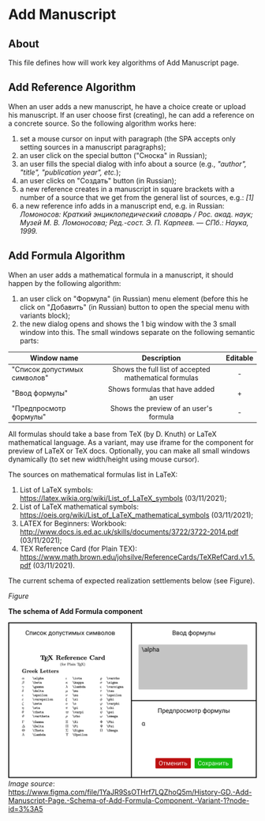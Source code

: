 # Add Manuscript

## About

This file defines how will work key algorithms of Add Manuscript page.

## Add Reference Algorithm

When an user adds a new manuscript, he have a choice create or upload his
manuscript. If an user choose first (creating), he can add a reference on
a concrete source. So the following algorithm works here:

1. set a mouse cursor on input with paragraph (the SPA accepts only setting
   sources in a manuscript paragraphs);
1. an user click on the special button ("Сноска" in Russian);
1. an user fills the special dialog with info about a source (e.g., _"author",
   "title", "publication year", etc._);
1. an user clicks on "Создать" button (in Russian);
1. a new reference creates in a manuscript in square brackets with a number of a source
   that we get from the general list of sources, e.g.: _[1]_
1. a new reference info adds in a manuscript end, e.g. in Russian:
   _Ломоносов: Краткий энциклопедический словарь / Рос. акад. наук; Музей М. В. Ломоносова;
   Ред.-сост. Э. П. Карпеев. — СПб.: Наука, 1999._

## Add Formula Algorithm

When an user adds a mathematical formula in a manuscript, it should happen by the
following algorithm:

1. an user click on "Формула" (in Russian) menu element (before this he click on
   "Добавить" (in Russian) button to open the special menu with variants block);
1. the new dialog opens and shows the 1 big window with the 3 small window into this.
   The small windows separate on the following semantic parts:

| Window name                  |                      Description                      | Editable |
| ---------------------------- | :---------------------------------------------------: | :------: |
| "Список допустимых символов" | Shows the full list of accepted mathematical formulas |    -     |
| "Ввод формулы"               |        Shows formulas that have added an user         |    +     |
| "Предпросмотр формулы"       |        Shows the preview of an user's formula         |    -     |

All formulas should take a base from TeX (by D. Knuth) or LaTeX mathematical language.
As a variant, may use iframe for the component for preview of LaTeX or TeX docs.
Optionally, you can make all small windows dynamically (to set new width/height using mouse cursor).

The sources on mathematical formulas list in LaTeX:

1. List of LaTeX symbols: https://latex.wikia.org/wiki/List_of_LaTeX_symbols (03/11/2021);
1. List of LaTeX mathematical symbols: https://oeis.org/wiki/List_of_LaTeX_mathematical_symbols (03/11/2021);
1. LATEX for Beginners: Workbook: http://www.docs.is.ed.ac.uk/skills/documents/3722/3722-2014.pdf (03/11/2021);
1. TEX Reference Card (for Plain TEX): https://www.math.brown.edu/johsilve/ReferenceCards/TeXRefCard.v1.5.pdf (03/11/2021).

The current schema of expected realization settlements below (see Figure).

_Figure_

**The schema of Add Formula component**

![One of the schema variant of Add Formula component.](../schemas/add-formula-schema.png 'One of the schema variant of Add Formula component.')
_Image source_: https://www.figma.com/file/1YaJR9SsOTHrf7LQZhoQ5m/History-GD.-Add-Manuscript-Page.-Schema-of-Add-Formula-Component.-Variant-1?node-id=3%3A5
